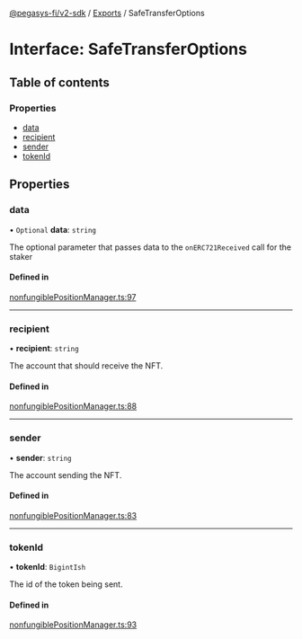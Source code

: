 [@pegasys-fi/v2-sdk](../README.md) / [Exports](../modules.md) / SafeTransferOptions

# Interface: SafeTransferOptions

## Table of contents

### Properties

- [data](SafeTransferOptions.md#data)
- [recipient](SafeTransferOptions.md#recipient)
- [sender](SafeTransferOptions.md#sender)
- [tokenId](SafeTransferOptions.md#tokenid)

## Properties

### data

• `Optional` **data**: `string`

The optional parameter that passes data to the `onERC721Received` call for the staker

#### Defined in

[nonfungiblePositionManager.ts:97](https://github.com/Pegasys-fi/v2-sdk/blob/08a7c05/src/nonfungiblePositionManager.ts#L97)

___

### recipient

• **recipient**: `string`

The account that should receive the NFT.

#### Defined in

[nonfungiblePositionManager.ts:88](https://github.com/Pegasys-fi/v2-sdk/blob/08a7c05/src/nonfungiblePositionManager.ts#L88)

___

### sender

• **sender**: `string`

The account sending the NFT.

#### Defined in

[nonfungiblePositionManager.ts:83](https://github.com/Pegasys-fi/v2-sdk/blob/08a7c05/src/nonfungiblePositionManager.ts#L83)

___

### tokenId

• **tokenId**: `BigintIsh`

The id of the token being sent.

#### Defined in

[nonfungiblePositionManager.ts:93](https://github.com/Pegasys-fi/v2-sdk/blob/08a7c05/src/nonfungiblePositionManager.ts#L93)
